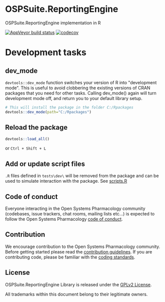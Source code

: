 # OSPSuite.ReportingEngine

OSPSuite.ReportingEngine implementation in R

<!-- badges: start -->

  [![AppVeyor build status](https://ci.appveyor.com/api/projects/status/github/Open-Systems-Pharmacology/OSPSuite.ReportingEngine?branch=develop&svg=true)](https://ci.appveyor.com/project/open-systems-pharmacology-ci/ospsuite.reportingengine)
  [![codecov](https://codecov.io/gh/Open-Systems-Pharmacology/OSPSuite.ReportingEngine/branch/develop/graph/badge.svg)](https://codecov.io/gh/Open-Systems-Pharmacology/OSPSuite.ReportingEngine)

<!-- badges: end -->


# Development tasks

## dev_mode

  `devtools::dev_mode` function switches your version of R into "development mode". This is useful to avoid clobbering the existing versions of CRAN packages that you need for other tasks. Calling dev_mode() again will turn development mode off, and return you to your default library setup.

```R
# This will install the package in the folder C:/Rpackages
devtools::dev_mode(path="C:/Rpackages")
```

## Reload the package

```R
devtools::load_all()
```

or `Ctrl + Shift + L`

## Add or update script files

  `.R` files defined in `tests\dev\` will be removed from the package and can be used to simulate interaction with the package. See [scripts.R](tests/dev/scripts.R)

## Code of conduct

Everyone interacting in the Open Systems Pharmacology community (codebases, issue trackers, chat rooms, mailing lists etc...) is expected to follow the Open Systems Pharmacology [code of conduct](https://github.com/Open-Systems-Pharmacology/Suite/blob/master/CODE_OF_CONDUCT.md).

## Contribution

We encourage contribution to the Open Systems Pharmacology community. Before getting started please read the [contribution guidelines](https://github.com/Open-Systems-Pharmacology/Suite/blob/master/CONTRIBUTING.md). If you are contributing code, please be familiar with the [coding standards](https://github.com/Open-Systems-Pharmacology/Suite/blob/master/CODING_STANDARDS_R.md).

## License

OSPSuite.ReportingEngine Library is released under the [GPLv2 License](LICENSE).

All trademarks within this document belong to their legitimate owners.
